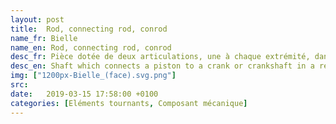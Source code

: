 ```yaml
---
layout: post
title:  Rod, connecting rod, conrod
name_fr: Bielle
name_en: Rod, connecting rod, conrod
desc_fr: Pièce dotée de deux articulations, une à chaque extrémité, dans le but de transmettre une force, un mouvement ou une position1. L'articulation à chaque extrémité de la bielle peut être un pivot ou une rotule.
desc_en: Shaft which connects a piston to a crank or crankshaft in a reciprocating engine. Together with the crank, it forms a simple mechanism that converts reciprocating motion into rotating motion.
img: ["1200px-Bielle_(face).svg.png"] 
src: 
date:   2019-03-15 17:58:00 +0100
categories: [Eléments tournants, Composant mécanique]
---
```

